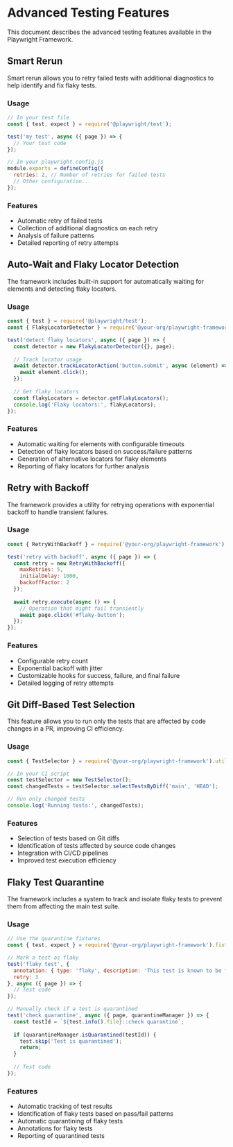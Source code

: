 <!-- Source: /Users/mzahirudeen/playwright-framework-dev/docs/ADVANCED_TESTING_FEATURES.md -->

# Advanced Testing Features

This document describes the advanced testing features available in the Playwright Framework.

## Smart Rerun

Smart rerun allows you to retry failed tests with additional diagnostics to help identify and fix flaky tests.

### Usage

```javascript
// In your test file
const { test, expect } = require('@playwright/test');

test('my test', async ({ page }) => {
  // Your test code
});

// In your playwright.config.js
module.exports = defineConfig({
  retries: 2, // Number of retries for failed tests
  // Other configuration...
});
```

### Features

- Automatic retry of failed tests
- Collection of additional diagnostics on each retry
- Analysis of failure patterns
- Detailed reporting of retry attempts

## Auto-Wait and Flaky Locator Detection

The framework includes built-in support for automatically waiting for elements and detecting flaky locators.

### Usage

```javascript
const { test } = require('@playwright/test');
const { FlakyLocatorDetector } = require('@your-org/playwright-framework').utils.web;

test('detect flaky locators', async ({ page }) => {
  const detector = new FlakyLocatorDetector({}, page);
  
  // Track locator usage
  await detector.trackLocatorAction('button.submit', async (element) => {
    await element.click();
  });
  
  // Get flaky locators
  const flakyLocators = detector.getFlakyLocators();
  console.log('Flaky locators:', flakyLocators);
});
```

### Features

- Automatic waiting for elements with configurable timeouts
- Detection of flaky locators based on success/failure patterns
- Generation of alternative locators for flaky elements
- Reporting of flaky locators for further analysis

## Retry with Backoff

The framework provides a utility for retrying operations with exponential backoff to handle transient failures.

### Usage

```javascript
const { RetryWithBackoff } = require('@your-org/playwright-framework').utils.common;

test('retry with backoff', async ({ page }) => {
  const retry = new RetryWithBackoff({
    maxRetries: 5,
    initialDelay: 1000,
    backoffFactor: 2
  });
  
  await retry.execute(async () => {
    // Operation that might fail transiently
    await page.click('#flaky-button');
  });
});
```

### Features

- Configurable retry count
- Exponential backoff with jitter
- Customizable hooks for success, failure, and final failure
- Detailed logging of retry attempts

## Git Diff-Based Test Selection

This feature allows you to run only the tests that are affected by code changes in a PR, improving CI efficiency.

### Usage

```javascript
const { TestSelector } = require('@your-org/playwright-framework').utils.ci;

// In your CI script
const testSelector = new TestSelector();
const changedTests = testSelector.selectTestsByDiff('main', 'HEAD');

// Run only changed tests
console.log('Running tests:', changedTests);
```

### Features

- Selection of tests based on Git diffs
- Identification of tests affected by source code changes
- Integration with CI/CD pipelines
- Improved test execution efficiency

## Flaky Test Quarantine

The framework includes a system to track and isolate flaky tests to prevent them from affecting the main test suite.

### Usage

```javascript
// Use the quarantine fixtures
const { test, expect } = require('@your-org/playwright-framework').fixtures.quarantineFixtures;

// Mark a test as flaky
test('flaky test', {
  annotation: { type: 'flaky', description: 'This test is known to be flaky' },
  retry: 3
}, async ({ page }) => {
  // Test code
});

// Manually check if a test is quarantined
test('check quarantine', async ({ page, quarantineManager }) => {
  const testId = `${test.info().file}::check quarantine`;
  
  if (quarantineManager.isQuarantined(testId)) {
    test.skip('Test is quarantined');
    return;
  }
  
  // Test code
});
```

### Features

- Automatic tracking of test results
- Identification of flaky tests based on pass/fail patterns
- Automatic quarantining of flaky tests
- Annotations for flaky tests
- Reporting of quarantined tests